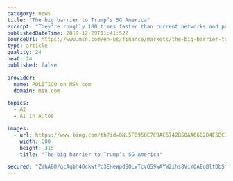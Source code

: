 ```yaml
---
category: news
title: "The big barrier to Trump’s 5G America"
excerpt: "They're roughly 100 times faster than current networks and predicted to radically reshape the global economy, ushering in a new era of connected devices, driverless cars and enhanced telemedicine ... who noted that China faces some shortages in other tech areas such as artificial intelligence and cybersecurity. Western policymakers have ..."
publishedDateTime: 2019-12-29T11:41:52Z
sourceUrl: https://www.msn.com/en-us/finance/markets/the-big-barrier-to-trump-e2-80-99s-5g-america/ar-BBYr7UW
type: article
quality: 24
heat: 24
published: false

provider:
  name: POLITICO on MSN.com
  domain: msn.com

topics:
  - AI
  - AI in Autos

images:
  - url: https://www.bing.com/th?id=ON.5FB950E7C9AC5742B50AA6682D4E5BC3
    width: 600
    height: 315
    title: "The big barrier to Trump’s 5G America"

secured: "ZYhAB0/qcAqbh4OckwtPc3EHeWpdSOLwTcvQS9wAYW2ihs8ViYOAEqBltDbSYac6glsUUUc+QVlBZrNjShP3J4XZaZlgl6bzphZbVgYhk84hjGpCYSMNlck30x/NsQJeJUPEjA5XdLiKyBnuHw6CTgQOIUc6CDc0N3iGnTqFyqaPmII+nCiWOxMH2mB6RTnqdu1jIQA9xRb186ZQ0xtzYYO2Ib0gPqc3/bO3XdmRfPRIpzmQDnybJgqbZijHYu+aiF2vi7sqyowse6s+omusKA==;IZcF32qic8NfuCiMrJvnSA=="
---
```


